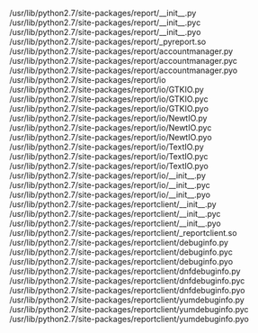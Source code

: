 /usr/lib/python2.7/site-packages/report/\_\_init\_\_.py  
/usr/lib/python2.7/site-packages/report/\_\_init\_\_.pyc  
/usr/lib/python2.7/site-packages/report/\_\_init\_\_.pyo  
/usr/lib/python2.7/site-packages/report/\_pyreport.so  
/usr/lib/python2.7/site-packages/report/accountmanager.py  
/usr/lib/python2.7/site-packages/report/accountmanager.pyc  
/usr/lib/python2.7/site-packages/report/accountmanager.pyo  
/usr/lib/python2.7/site-packages/report/io  
/usr/lib/python2.7/site-packages/report/io/GTKIO.py  
/usr/lib/python2.7/site-packages/report/io/GTKIO.pyc  
/usr/lib/python2.7/site-packages/report/io/GTKIO.pyo  
/usr/lib/python2.7/site-packages/report/io/NewtIO.py  
/usr/lib/python2.7/site-packages/report/io/NewtIO.pyc  
/usr/lib/python2.7/site-packages/report/io/NewtIO.pyo  
/usr/lib/python2.7/site-packages/report/io/TextIO.py  
/usr/lib/python2.7/site-packages/report/io/TextIO.pyc  
/usr/lib/python2.7/site-packages/report/io/TextIO.pyo  
/usr/lib/python2.7/site-packages/report/io/\_\_init\_\_.py  
/usr/lib/python2.7/site-packages/report/io/\_\_init\_\_.pyc  
/usr/lib/python2.7/site-packages/report/io/\_\_init\_\_.pyo  
/usr/lib/python2.7/site-packages/reportclient/\_\_init\_\_.py  
/usr/lib/python2.7/site-packages/reportclient/\_\_init\_\_.pyc  
/usr/lib/python2.7/site-packages/reportclient/\_\_init\_\_.pyo  
/usr/lib/python2.7/site-packages/reportclient/\_reportclient.so  
/usr/lib/python2.7/site-packages/reportclient/debuginfo.py  
/usr/lib/python2.7/site-packages/reportclient/debuginfo.pyc  
/usr/lib/python2.7/site-packages/reportclient/debuginfo.pyo  
/usr/lib/python2.7/site-packages/reportclient/dnfdebuginfo.py  
/usr/lib/python2.7/site-packages/reportclient/dnfdebuginfo.pyc  
/usr/lib/python2.7/site-packages/reportclient/dnfdebuginfo.pyo  
/usr/lib/python2.7/site-packages/reportclient/yumdebuginfo.py  
/usr/lib/python2.7/site-packages/reportclient/yumdebuginfo.pyc  
/usr/lib/python2.7/site-packages/reportclient/yumdebuginfo.pyo  

